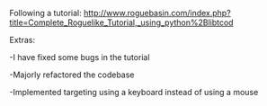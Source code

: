 Following a tutorial: http://www.roguebasin.com/index.php?title=Complete_Roguelike_Tutorial,_using_python%2Blibtcod

Extras:

-I have fixed some bugs in the tutorial

-Majorly refactored the codebase

-Implemented targeting using a keyboard instead of using a mouse

